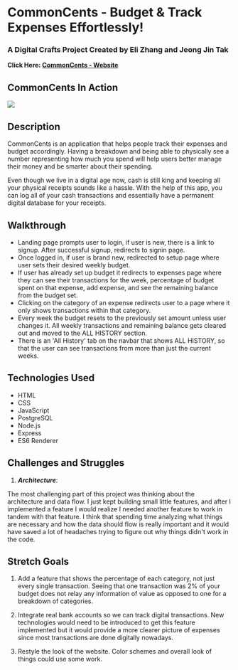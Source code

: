 # CommonCents - Budget & Track Expenses Effortlessly!

### A Digital Crafts Project Created by Eli Zhang and Jeong Jin Tak

**Click Here: [CommonCents - Website](http://ec2-3-19-73-90.us-east-2.compute.amazonaws.com//)**


## CommonCents In Action

![](./videos/cc.gif)

## Description

CommonCents is an application that helps people track their expenses and budget accordingly. Having a breakdown and being able to physically see a number representing how much you spend will help users better manage their money and be smarter about their spending.

Even though we live in a digital age now, cash is still king and keeping all your physical receipts sounds like a hassle. With the help of this app, you can log all of your cash transactions and essentially have a permanent digital database for your receipts. 

## Walkthrough

* Landing page prompts user to login, if user is new, there is a link to signup. After successful signup, redirects to signin page.
* Once logged in, if user is brand new, redirected to setup page where user sets their desired weekly budget.
* If user has already set up budget it redirects to expenses page where they can see their transactions for the week, percentage of budget spent on that expense, add expense, and see the remaining balance from the budget set.
* Clicking on the category of an expense redirects user to a page where it only shows transactions within that category.
* Every week the budget resets to the previously set amount unless user changes it. All weekly transactions and remaining balance gets cleared out and moved to the ALL HISTORY section.
* There is an 'All History' tab on the navbar that shows ALL HISTORY, so that the user can see transactions from more than just the current weeks.

## Technologies Used

* HTML
* CSS
* JavaScript
* PostgreSQL
* Node.js
* Express
* ES6 Renderer

## Challenges and Struggles

1. ***Architecture***:

The most challenging part of this project was thinking about the architecture and data flow. I just kept building small little features, and after I implemented a feature I would realize I needed another feature to work in tandem with that feature. I think that spending time analyzing what things are necessary and how the data should flow is really important and it would have saved a lot of headaches trying to figure out why things didn't work in the code. 

## Stretch Goals

1. Add a feature that shows the percentage of each category, not just every single transaction. Seeing that one transaction was 2% of your budget does not relay any information of value as opposed to one for a breakdown of categories.

2. Integrate real bank accounts so we can track digital transactions. New technologies would need to be introduced to get this feature implemented but it would provide a more clearer picture of expenses since most transactions are done digitally nowadays.

3. Restyle the look of the website. Color schemes and overall look of things could use some work.

